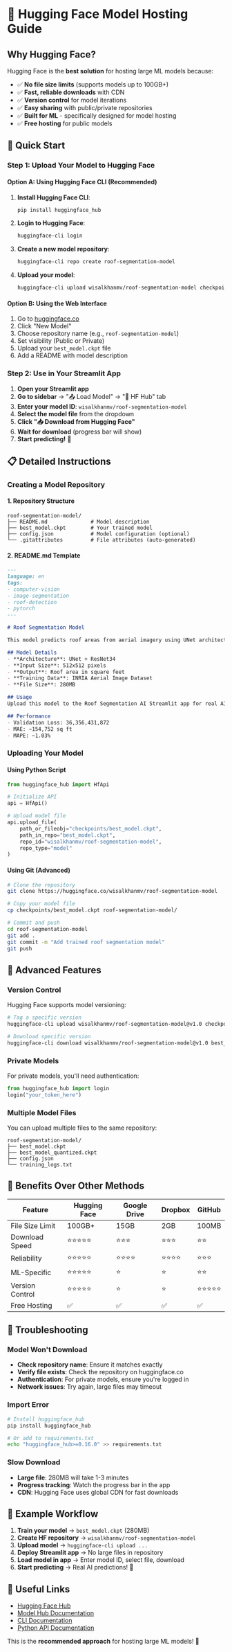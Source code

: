# 🤗 Hugging Face Model Hosting Guide

## Why Hugging Face?

Hugging Face is the **best solution** for hosting large ML models because:

- ✅ **No file size limits** (supports models up to 100GB+)
- ✅ **Fast, reliable downloads** with CDN
- ✅ **Version control** for model iterations
- ✅ **Easy sharing** with public/private repositories
- ✅ **Built for ML** - specifically designed for model hosting
- ✅ **Free hosting** for public models

## 🚀 Quick Start

### Step 1: Upload Your Model to Hugging Face

#### Option A: Using Hugging Face CLI (Recommended)

1. **Install Hugging Face CLI**:
   ```bash
   pip install huggingface_hub
   ```

2. **Login to Hugging Face**:
   ```bash
   huggingface-cli login
   ```

3. **Create a new model repository**:
   ```bash
   huggingface-cli repo create roof-segmentation-model
   ```

4. **Upload your model**:
   ```bash
   huggingface-cli upload wisalkhanmv/roof-segmentation-model checkpoints/best_model.ckpt
   ```

#### Option B: Using the Web Interface

1. Go to [huggingface.co](https://huggingface.co)
2. Click "New Model"
3. Choose repository name (e.g., `roof-segmentation-model`)
4. Set visibility (Public or Private)
5. Upload your `best_model.ckpt` file
6. Add a README with model description

### Step 2: Use in Your Streamlit App

1. **Open your Streamlit app**
2. **Go to sidebar** → "📤 Load Model" → "🤗 HF Hub" tab
3. **Enter your model ID**: `wisalkhanmv/roof-segmentation-model`
4. **Select the model file** from the dropdown
5. **Click "📥 Download from Hugging Face"**
6. **Wait for download** (progress bar will show)
7. **Start predicting!** 🎉

## 📋 Detailed Instructions

### Creating a Model Repository

#### 1. Repository Structure
```
roof-segmentation-model/
├── README.md              # Model description
├── best_model.ckpt        # Your trained model
├── config.json            # Model configuration (optional)
└── .gitattributes         # File attributes (auto-generated)
```

#### 2. README.md Template
```markdown
---
language: en
tags:
- computer-vision
- image-segmentation
- roof-detection
- pytorch
---

# Roof Segmentation Model

This model predicts roof areas from aerial imagery using UNet architecture with ResNet34 backbone.

## Model Details
- **Architecture**: UNet + ResNet34
- **Input Size**: 512x512 pixels
- **Output**: Roof area in square feet
- **Training Data**: INRIA Aerial Image Dataset
- **File Size**: 280MB

## Usage
Upload this model to the Roof Segmentation AI Streamlit app for real AI predictions.

## Performance
- Validation Loss: 36,356,431,872
- MAE: ~154,752 sq ft
- MAPE: ~1.03%
```

### Uploading Your Model

#### Using Python Script
```python
from huggingface_hub import HfApi

# Initialize API
api = HfApi()

# Upload model file
api.upload_file(
    path_or_fileobj="checkpoints/best_model.ckpt",
    path_in_repo="best_model.ckpt",
    repo_id="wisalkhanmv/roof-segmentation-model",
    repo_type="model"
)
```

#### Using Git (Advanced)
```bash
# Clone the repository
git clone https://huggingface.co/wisalkhanmv/roof-segmentation-model

# Copy your model file
cp checkpoints/best_model.ckpt roof-segmentation-model/

# Commit and push
cd roof-segmentation-model
git add .
git commit -m "Add trained roof segmentation model"
git push
```

## 🔧 Advanced Features

### Version Control
Hugging Face supports model versioning:
```bash
# Tag a specific version
huggingface-cli upload wisalkhanmv/roof-segmentation-model@v1.0 checkpoints/best_model.ckpt

# Download specific version
huggingface-cli download wisalkhanmv/roof-segmentation-model@v1.0 best_model.ckpt
```

### Private Models
For private models, you'll need authentication:
```python
from huggingface_hub import login
login("your_token_here")
```

### Multiple Model Files
You can upload multiple files to the same repository:
```
roof-segmentation-model/
├── best_model.ckpt
├── best_model_quantized.ckpt
├── config.json
└── training_logs.txt
```

## 🎯 Benefits Over Other Methods

| Feature | Hugging Face | Google Drive | Dropbox | GitHub |
|---------|-------------|--------------|---------|---------|
| File Size Limit | 100GB+ | 15GB | 2GB | 100MB |
| Download Speed | ⭐⭐⭐⭐⭐ | ⭐⭐⭐ | ⭐⭐⭐ | ⭐⭐ |
| Reliability | ⭐⭐⭐⭐⭐ | ⭐⭐⭐⭐ | ⭐⭐⭐⭐ | ⭐⭐⭐ |
| ML-Specific | ⭐⭐⭐⭐⭐ | ⭐ | ⭐ | ⭐⭐ |
| Version Control | ⭐⭐⭐⭐⭐ | ⭐ | ⭐ | ⭐⭐⭐⭐⭐ |
| Free Hosting | ✅ | ✅ | ✅ | ✅ |

## 🚨 Troubleshooting

### Model Won't Download
- **Check repository name**: Ensure it matches exactly
- **Verify file exists**: Check the repository on huggingface.co
- **Authentication**: For private models, ensure you're logged in
- **Network issues**: Try again, large files may timeout

### Import Error
```bash
# Install huggingface_hub
pip install huggingface_hub

# Or add to requirements.txt
echo "huggingface_hub>=0.16.0" >> requirements.txt
```

### Slow Download
- **Large file**: 280MB will take 1-3 minutes
- **Progress tracking**: Watch the progress bar in the app
- **CDN**: Hugging Face uses global CDN for fast downloads

## 📝 Example Workflow

1. **Train your model** → `best_model.ckpt` (280MB)
2. **Create HF repository** → `wisalkhanmv/roof-segmentation-model`
3. **Upload model** → `huggingface-cli upload ...`
4. **Deploy Streamlit app** → No large files in repository
5. **Load model in app** → Enter model ID, select file, download
6. **Start predicting** → Real AI predictions! 🎉

## 🔗 Useful Links

- [Hugging Face Hub](https://huggingface.co)
- [Model Hub Documentation](https://huggingface.co/docs/hub/index)
- [CLI Documentation](https://huggingface.co/docs/huggingface_hub/guides/cli)
- [Python API Documentation](https://huggingface.co/docs/huggingface_hub/guides/upload)

This is the **recommended approach** for hosting large ML models! 🚀
